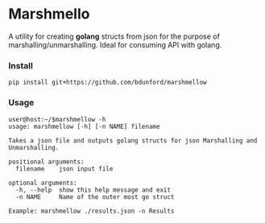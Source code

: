 # Marshmello
A utility for creating __golang__ structs from json for the purpose of marshalling/unmarshalling. Ideal for consuming API with golang.



### Install
```
pip install git+https://github.com/bdunford/marshmellow
```


### Usage

```
user@host:~/$marshmellow -h
usage: marshmellow [-h] [-n NAME] filename

Takes a json file and outputs golang structs for json Marshalling and Unmarshalling.

positional arguments:
  filename    json input file

optional arguments:
  -h, --help  show this help message and exit
  -n NAME     Name of the outer most go struct

Example: marshmellow ./results.json -n Results
```
